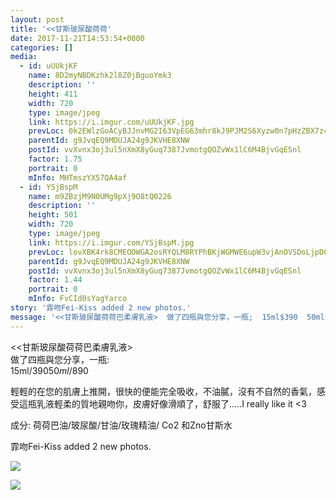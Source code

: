 ```yaml
---
layout: post
title: '<<甘斯玻尿酸荷荷' 
date: 2017-11-21T14:53:54+0000 
categories: [] 
media:
  - id: uUUkjKF
    name: 8D2myNBDKzhk2l8Z0jBguoYmk3
    description: ''   
    height: 411
    width: 720
    type: image/jpeg
    link: https://i.imgur.com/uUUkjKF.jpg
    prevLoc: 0k2EWlzGoACyBJJnvMG2I63VpEG63mhr8kJ9PJM2S6Xyzw0n7pHzZBX7z4z5cmLEXgyRNKUqxL2y4EgXSW5y15vmMMcoxXyBrrBKfEWDGgzZz2Cr8zQYJvk2cDPzopw19XC1DrRZWokEU8k2B2o7wpsG5K6YXmr0FA1wp5xxOMhKl17LQ44xFL2gVKLgg0uELqggQOxRt7l7GXzPvPt8rJE96Mk0FyKXrpYxLriqzk0MmqZohmNPoW4PROcgKko0vpyV
    parentId: g9JvqEQ9MDUJA24g9JKVHE8XNW
    postId: vvXvnx3oj3ul5nXmX8yGuq7387JvmotgQOZvWx1lC6M4BjvGqESnl
    factor: 1.75
    portrait: 0
    mInfo: MHTmszYX57QA4af
  - id: YSjBspM
    name: m9ZBzjM9N0UMg9pXj9O8tQ0226
    description: ''   
    height: 501
    width: 720
    type: image/jpeg
    link: https://i.imgur.com/YSjBspM.jpg
    prevLoc: lovXBK4rk8CMEOOWGA2osRYQLM8RYPhBKjWGMWE6upW3vjAnOVSDoLjpD0DvTLWO9q4RvZI7oxWXlGBMSY1L510R0YCRvZE0qMwyuvnmqxEYXASvWD5WBlzDuq1LDoxYERTp3OMBx2MgU1QX0QZ822cz47rw42RjFOzPl80kQJfvBJ3kXvAnhDrwAo6WB3ulBp488P8Dfx8R1qnjvOcwpNlprn5YfOGwkxBmP9f5onJv95pYsG7RPmnry4UyV3lq3AZ
    parentId: g9JvqEQ9MDUJA24g9JKVHE8XNW
    postId: vvXvnx3oj3ul5nXmX8yGuq7387JvmotgQOZvWx1lC6M4BjvGqESnl
    factor: 1.44
    portrait: 0
    mInfo: FvCId0sYagYarco
story: '霏吻Fei-Kiss added 2 new photos.'  
message: '<<甘斯玻尿酸荷荷巴柔膚乳液>  做了四瓶與您分享，一瓶;  15ml$390  50ml$890    輕輕的在您的肌膚上推開，很快的..'  
---
```


<<甘斯玻尿酸荷荷巴柔膚乳液>  
做了四瓶與您分享，一瓶:  
15ml/$390  
50ml/$890  
  
輕輕的在您的肌膚上推開，很快的便能完全吸收，不油膩，沒有不自然的香氣，感受這瓶乳液輕柔的質地親吻你，皮膚好像滑順了，舒服了.....I really like it <3   
  
成分: 荷荷巴油/玻尿酸/甘油/玫瑰精油/ Co2 和Zno甘斯水
 
 
[//]: #story:
霏吻Fei-Kiss added 2 new photos.


[//]: #media:  
<a href="https://i.imgur.com/uUUkjKF.jpg"><img class="postImage" src="https://i.imgur.com/uUUkjKFh.jpg" />  
</a>    

<a href="https://i.imgur.com/YSjBspM.jpg"><img class="postImage" src="https://i.imgur.com/YSjBspMh.jpg" />  
</a>   
